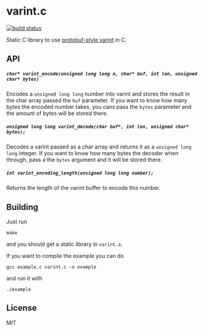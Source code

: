 varint.c
========

[![build status](https://secure.travis-ci.org/sorribas/varint.c.png)](http://travis-ci.org/sorribas/varint.c)

Static C library to use [protobuf-style varint](https://developers.google.com/protocol-buffers/docs/encoding#varints) in C.

API
---

##### `char* varint_encode(unsigned long long n, char* buf, int len, unsigned char* bytes)`

Encodes a `unsigned long long` number into varint and stores the result in the char
array passed the `buf` parameter. If you want to know how many bytes the encoded
number takes, you cans pass the `bytes` parameter and the amount of bytes will
be stored there.

##### `unsigned long long varint_decode(char buf*, int len, unsigned char* bytes);`

Decodes a varint passed as a char array and returns it as a `unsigned long long` integer.
If you want to know how many bytes the decoder when through, pass a the `bytes`
argument and it will be stored there.

##### `int varint_encoding_length(unsigned long long number);`

Returns the length of the varint buffer to encode this number.

Building
--------

Just run

```
make
```
and you should get a static library in `varint.a`.

If you want to compile the example you can do

```
gcc example.c varint.c -o example
```

and run it with

```
./example
```


License
-------

MIT
